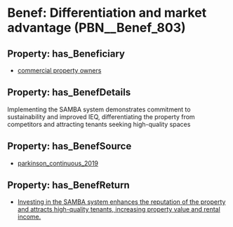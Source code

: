 # Benef: __Differentiation and market advantage__ (PBN__Benef_803)

## Property: has_Beneficiary

* [commercial property owners](../Stakeholder/PBN__Stakeholder_326)

## Property: has_BenefDetails

Implementing the SAMBA system demonstrates commitment to sustainability and improved IEQ, differentiating the property from competitors and attracting tenants seeking high-quality spaces

## Property: has_BenefSource

* [parkinson_continuous_2019](../Article/PBN__Article_160)

## Property: has_BenefReturn

* [Investing in the SAMBA system enhances the reputation of the property and attracts high-quality tenants, increasing property value and rental income.](../BenefReturn/PBN__BenefReturn_872)

